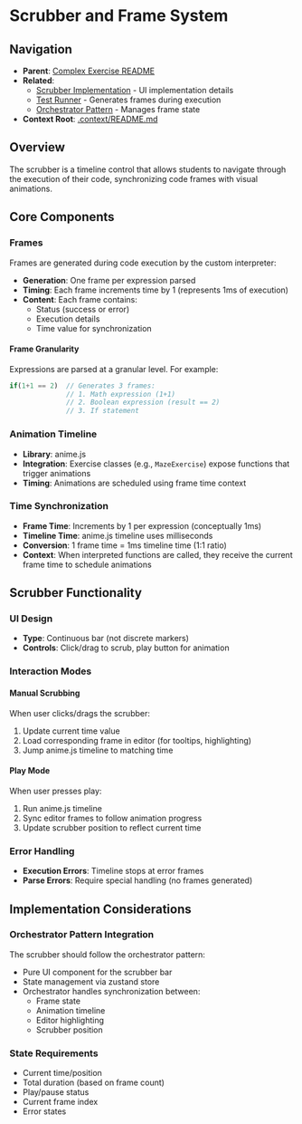 # Scrubber and Frame System

## Navigation

- **Parent**: [Complex Exercise README](./README.md)
- **Related**:
  - [Scrubber Implementation](./scrubber-implementation.md) - UI implementation details
  - [Test Runner](./test-runner.md) - Generates frames during execution
  - [Orchestrator Pattern](./orchestrator-pattern.md) - Manages frame state
- **Context Root**: [.context/README.md](../README.md)

## Overview

The scrubber is a timeline control that allows students to navigate through the execution of their code, synchronizing code frames with visual animations.

## Core Components

### Frames

Frames are generated during code execution by the custom interpreter:

- **Generation**: One frame per expression parsed
- **Timing**: Each frame increments time by 1 (represents 1ms of execution)
- **Content**: Each frame contains:
  - Status (success or error)
  - Execution details
  - Time value for synchronization

#### Frame Granularity

Expressions are parsed at a granular level. For example:

```javascript
if(1+1 == 2)  // Generates 3 frames:
              // 1. Math expression (1+1)
              // 2. Boolean expression (result == 2)
              // 3. If statement
```

### Animation Timeline

- **Library**: anime.js
- **Integration**: Exercise classes (e.g., `MazeExercise`) expose functions that trigger animations
- **Timing**: Animations are scheduled using frame time context

### Time Synchronization

- **Frame Time**: Increments by 1 per expression (conceptually 1ms)
- **Timeline Time**: anime.js timeline uses milliseconds
- **Conversion**: 1 frame time = 1ms timeline time (1:1 ratio)
- **Context**: When interpreted functions are called, they receive the current frame time to schedule animations

## Scrubber Functionality

### UI Design

- **Type**: Continuous bar (not discrete markers)
- **Controls**: Click/drag to scrub, play button for animation

### Interaction Modes

#### Manual Scrubbing

When user clicks/drags the scrubber:

1. Update current time value
2. Load corresponding frame in editor (for tooltips, highlighting)
3. Jump anime.js timeline to matching time

#### Play Mode

When user presses play:

1. Run anime.js timeline
2. Sync editor frames to follow animation progress
3. Update scrubber position to reflect current time

### Error Handling

- **Execution Errors**: Timeline stops at error frames
- **Parse Errors**: Require special handling (no frames generated)

## Implementation Considerations

### Orchestrator Pattern Integration

The scrubber should follow the orchestrator pattern:

- Pure UI component for the scrubber bar
- State management via zustand store
- Orchestrator handles synchronization between:
  - Frame state
  - Animation timeline
  - Editor highlighting
  - Scrubber position

### State Requirements

- Current time/position
- Total duration (based on frame count)
- Play/pause status
- Current frame index
- Error states
